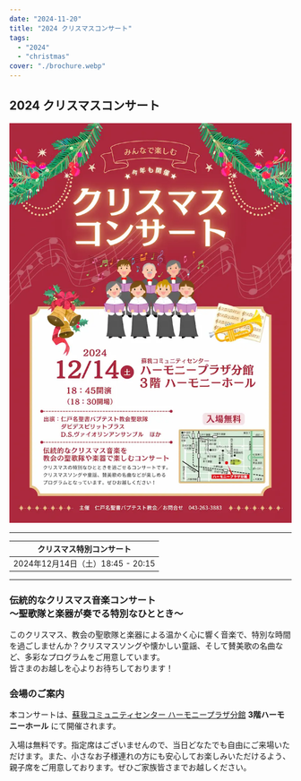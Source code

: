 ```yaml
---
date: "2024-11-20"
title: "2024 クリスマスコンサート"
tags:
  - "2024"
  - "christmas"
cover: "./brochure.webp"
---
```


## 2024 クリスマスコンサート

![](./brochure.webp)

---

| クリスマス特別コンサート |
| ------------------------------ |
| 2024年12月14日（土）18:45 - 20:15 |

---

### 伝統的なクリスマス音楽コンサート<br />〜聖歌隊と楽器が奏でる特別なひととき〜

このクリスマス、教会の聖歌隊と楽器による温かく心に響く音楽で、特別な時間を過ごしませんか？クリスマスソングや懐かしい童謡、そして賛美歌の名曲など、多彩なプログラムをご用意しています。  
皆さまのお越しを心よりお待ちしております！

### 会場のご案内

本コンサートは、<a href="https://sogacc.jp/harmony/access/" target="_blank">蘇我コミュニティセンター ハーモニープラザ分館</a>
**3階ハーモニーホール** にて開催されます。

入場は無料です。指定席はございませんので、当日どなたでも自由にご来場いただけます。また、小さなお子様連れの方にも安心してお楽しみいただけるよう、親子席をご用意しております。ぜひご家族皆さまでお越しください。
